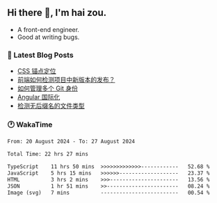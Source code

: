 ## Hi there 👋, I'm hai zou.

- A front-end engineer.
- Good at writing bugs.

### 📖 Latest Blog Posts
<!-- BLOG-POST-LIST:START -->
- [CSS 锚点定位](https://blog.izou.top/css/anchor-position/)
- [前端如何检测项目中新版本的发布？](https://blog.izou.top/angular/version-update/)
- [如何管理多个 Git 身份](https://blog.izou.top/git/multi-git-identity/)
- [Angular 国际化](https://blog.izou.top/angular/i18n/)
- [检测无后缀名的文件类型](https://blog.izou.top/js/filetype-check/)
<!-- BLOG-POST-LIST:END -->

### 🕐 WakaTime
<!--START_SECTION:waka-->

```txt
From: 20 August 2024 - To: 27 August 2024

Total Time: 22 hrs 27 mins

TypeScript    11 hrs 50 mins  >>>>>>>>>>>>>------------   52.68 %
JavaScript    5 hrs 15 mins   >>>>>>-------------------   23.37 %
HTML          3 hrs 2 mins    >>>----------------------   13.56 %
JSON          1 hr 51 mins    >>-----------------------   08.24 %
Image (svg)   7 mins          -------------------------   00.54 %
```

<!--END_SECTION:waka-->
